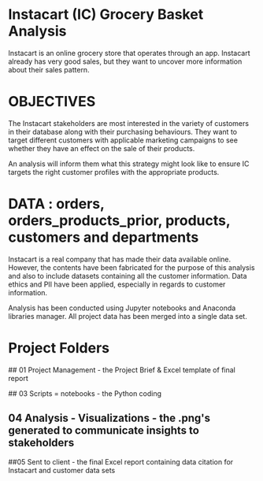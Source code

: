 # Instacart (IC) Grocery Basket Analysis

Instacart is an online grocery store that operates through an app. Instacart already has very good sales, but they want to uncover more information about their sales pattern.

# OBJECTIVES

The Instacart stakeholders are most interested in the variety of customers in their database along with their purchasing behaviours. They want to target different customers with applicable marketing campaigns to see whether they have an effect on the sale of their products.

An analysis will inform them what this strategy might look like to ensure IC targets the right customer profiles with the appropriate products. 

# DATA : orders, orders_products_prior, products, customers and departments

Instacart is a real company that has made their data available online. However, the contents have been fabricated for the purpose of this analysis and also to include datasets containing all the customer information. Data ethics and PII have been applied, especially in regards to customer information.

Analysis has been conducted using Jupyter notebooks and Anaconda libraries manager. All project data has been merged into a single data set.

# Project Folders

## 01 Project Management - the Project Brief & Excel template of final report

## 03 Scripts = notebooks - the Python coding

## 04 Analysis - Visualizations - the .png's generated to communicate insights to stakeholders

##05 Sent to client - the final Excel report containing data citation for Instacart and customer data sets
